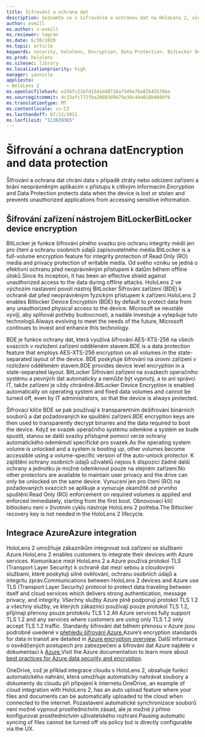 ```yaml
---
title: Šifrování a ochrana dat
description: Seznamte se s šifrováním a ochranou dat na HoloLens 2, včetně integrace BitLockeru a Azure.
author: evmill
ms.author: v-evmill
ms.reviewer: tagran
ms.date: 6/30/2020
ms.topic: article
keywords: security, hololens, Encryption, Data Protection, BitLocker Device, BitLocker, bitlocker, bitlocker encryption, azure integration,
ms.prod: hololens
ms.sitesec: library
ms.localizationpriority: high
manager: yannisle
appliesto:
- HoloLens 2
ms.openlocfilehash: e156fc21bfd1541dd8718a7349e7ba82b45576be
ms.sourcegitcommit: 4c15afc772fba26683d9b75e38c44a018b4889f6
ms.translationtype: MT
ms.contentlocale: cs-CZ
ms.lasthandoff: 07/12/2021
ms.locfileid: "113639365"
---
```

# <a name="encryption-and-data-protection"></a><span data-ttu-id="e3934-104">Šifrování a ochrana dat</span><span class="sxs-lookup"><span data-stu-id="e3934-104">Encryption and data protection</span></span>

<span data-ttu-id="e3934-105">Šifrování a ochrana dat chrání data v případě ztráty nebo odcizení zařízení a brání neoprávněným aplikacím v přístupu k citlivým informacím.</span><span class="sxs-lookup"><span data-stu-id="e3934-105">Encryption and Data Protection protects data when the device is lost or stolen and prevents unauthorized applications from accessing sensitive information.</span></span>

## <a name="bitlocker-device-encryption"></a><span data-ttu-id="e3934-106">Šifrování zařízení nástrojem BitLocker</span><span class="sxs-lookup"><span data-stu-id="e3934-106">BitLocker device encryption</span></span>

<span data-ttu-id="e3934-107">BitLocker je funkce šifrování plného svazku pro ochranu integrity médií jen pro čtení a ochranu osobních údajů zapisovatelného média.</span><span class="sxs-lookup"><span data-stu-id="e3934-107">BitLocker is a full-volume encryption feature for integrity protection of Read Only (RO) media and privacy protection of writable media.</span></span>  <span data-ttu-id="e3934-108">Od svého vzniku se jedná o efektivní ochranu před neoprávněným přístupem k datům během offline útoků.</span><span class="sxs-lookup"><span data-stu-id="e3934-108">Since its inception, it has been an effective shield against unauthorized access to the data during offline attacks.</span></span> <span data-ttu-id="e3934-109">HoloLens 2 ve výchozím nastavení povolí nástroj BitLocker Šifrování zařízení (BDE) k ochraně dat před neoprávněným fyzickým přístupem k zařízení.</span><span class="sxs-lookup"><span data-stu-id="e3934-109">HoloLens 2 enables Bitlocker Device Encryption (BDE) by default to protect data from any unauthorized physical access to the device.</span></span> <span data-ttu-id="e3934-110">Microsoft se neustále vyvíjí, aby splňoval potřeby budoucnosti, a nadále investuje a vylepšuje tuto technologii.</span><span class="sxs-lookup"><span data-stu-id="e3934-110">Always evolving to meet the needs of the future, Microsoft continues to invest and enhance this technology.</span></span>

<span data-ttu-id="e3934-111">BDE je funkce ochrany dat, která využívá šifrování AES-XTS-256 na všech svazcích v rozložení zařízení odděleném stavem.</span><span class="sxs-lookup"><span data-stu-id="e3934-111">BDE is a data protection feature that employs AES-XTS-256 encryption on all volumes in the state-separated layout of the device.</span></span> <span data-ttu-id="e3934-112">BDE poskytuje šifrování na úrovni zařízení v rozložení odděleném stavem.</span><span class="sxs-lookup"><span data-stu-id="e3934-112">BDE provides device level encryption in a state-separated layout.</span></span> <span data-ttu-id="e3934-113">BitLocker Šifrování zařízení na svazkech operačního systému a pevných dat automaticky a nemůže být vypnutý, a to ani správci IT, takže zařízení je vždy chráněné.</span><span class="sxs-lookup"><span data-stu-id="e3934-113">BitLocker Device Encryption is enabled automatically on operating system and fixed data volumes and cannot be turned off, even by IT administrators, so that the device is always protected.</span></span>

<span data-ttu-id="e3934-114">Šifrovací klíče BDE se pak používají k transparentním dešifrování binárních souborů a dat požadovaných ke spuštění zařízení.</span><span class="sxs-lookup"><span data-stu-id="e3934-114">BDE encryption keys are then used to transparently decrypt binaries and the data required to boot the device.</span></span> <span data-ttu-id="e3934-115">Když se svazek operačního systému odemkne a systém se bude spustit, stanou se další svazky přístupné pomocí verze ochrany automatického odemknutí specifické pro svazek.</span><span class="sxs-lookup"><span data-stu-id="e3934-115">As the operating system volume is unlocked and a system is booting up, other volumes become accessible using a volume-specific version of the auto-unlock protector.</span></span> <span data-ttu-id="e3934-116">K zajištění ochrany osobních údajů uživatelů nejsou k dispozici žádné další ochrany a jednotku je možné odemknout pouze na stejném zařízení.</span><span class="sxs-lookup"><span data-stu-id="e3934-116">No other protectors are available to maintain user privacy and the drive can only be unlocked on the same device.</span></span> <span data-ttu-id="e3934-117">Vynucení jen pro čtení (RO) na požadovaných svazcích se aplikuje a vynucuje okamžitě od prvního spuštění.</span><span class="sxs-lookup"><span data-stu-id="e3934-117">Read Only (RO) enforcement on required volumes is applied and enforced immediately, starting from the first boot.</span></span> <span data-ttu-id="e3934-118">Obnovovací klíč bitlockeru není v životním cyklu nástroje HoloLens 2 potřeba.</span><span class="sxs-lookup"><span data-stu-id="e3934-118">The Bitlocker recovery key is not needed in the HoloLens 2 lifecycle.</span></span>

## <a name="azure-integration"></a><span data-ttu-id="e3934-119">Integrace Azure</span><span class="sxs-lookup"><span data-stu-id="e3934-119">Azure integration</span></span> 

<span data-ttu-id="e3934-120">HoloLens 2 umožňuje zákazníkům integrovat svá zařízení se službami Azure.</span><span class="sxs-lookup"><span data-stu-id="e3934-120">HoloLens 2 enables customers to integrate their devices with Azure services.</span></span> <span data-ttu-id="e3934-121">Komunikace mezi HoloLens 2 a Azure používá protokol TLS (Transport Layer Security) k ochraně dat mezi sebou a cloudovými službami, které poskytují silné ověřování, ochranu osobních údajů a integritu zpráv.</span><span class="sxs-lookup"><span data-stu-id="e3934-121">Communications between HoloLens 2 devices and Azure use TLS (Transport Layer Security) protocol to protect data traveling between itself and cloud services which delivers strong authentication, message privacy, and integrity.</span></span> <span data-ttu-id="e3934-122">Všechny služby Azure plně podporují protokol TLS 1.2 a všechny služby, ve kterých zákazníci používají pouze protokol TLS 1.2, přijímají přenosy pouze protokolu TLS 1.2.</span><span class="sxs-lookup"><span data-stu-id="e3934-122">All Azure services fully support TLS 1.2 and any services where customers are using only TLS 1.2 only accept TLS 1.2 traffic.</span></span> <span data-ttu-id="e3934-123">Standardy šifrování dat během přenosu v Azure jsou podrobně uvedené v [přehledu šifrování Azure.](/azure/security/fundamentals/encryption-overview)</span><span class="sxs-lookup"><span data-stu-id="e3934-123">Azure’s encryption standards for data in transit are detailed in [Azure encryption overview](/azure/security/fundamentals/encryption-overview).</span></span> <span data-ttu-id="e3934-124">Další informace o osvědčených postupech pro zabezpečení a šifrování dat Azure najdete v dokumentaci k [Azure.](/azure/security/fundamentals/data-encryption-best-practices)</span><span class="sxs-lookup"><span data-stu-id="e3934-124">Visit the Azure documentation to learn more about [best practices for Azure data security and encryption](/azure/security/fundamentals/data-encryption-best-practices).</span></span> 

<span data-ttu-id="e3934-125">OneDrive, což je příklad integrace cloudu s HoloLens 2, obsahuje funkci automatického nahrání, která umožňuje automaticky nahrávat soubory a dokumenty do cloudu při připojení k internetu.</span><span class="sxs-lookup"><span data-stu-id="e3934-125">OneDrive, an example of cloud integration with HoloLens 2, has an auto upload feature where your files and documents can be automatically uploaded to the cloud when connected to the internet.</span></span> <span data-ttu-id="e3934-126">Pozastavení automatické synchronizace souborů není možné vypnout prostřednictvím zásad, ale je možné ji přímo konfigurovat prostřednictvím uživatelského rozhraní.</span><span class="sxs-lookup"><span data-stu-id="e3934-126">Pausing automatic syncing of files cannot be turned off via policy but is directly configurable via the UX.</span></span> 
